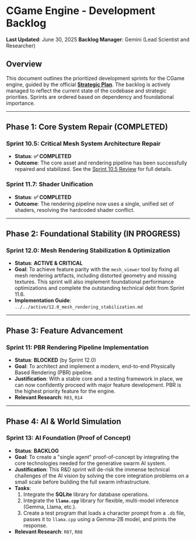 # CGame Engine - Development Backlog

**Last Updated**: June 30, 2025
**Backlog Manager**: Gemini (Lead Scientist and Researcher)

## Overview

This document outlines the prioritized development sprints for the CGame engine, guided by the official [**Strategic Plan**](../../STRATEGIC_PLAN.md). The backlog is actively managed to reflect the current state of the codebase and strategic priorities. Sprints are ordered based on dependency and foundational importance.

---

## Phase 1: Core System Repair (COMPLETED)

### Sprint 10.5: Critical Mesh System Architecture Repair

*   **Status**: **✅ COMPLETED**
*   **Outcome**: The core asset and rendering pipeline has been successfully repaired and stabilized. See the [Sprint 10.5 Review](../../completed/10_5_sprint_review.md) for full details.

### Sprint 11.7: Shader Unification

*   **Status**: **✅ COMPLETED**
*   **Outcome**: The rendering pipeline now uses a single, unified set of shaders, resolving the hardcoded shader conflict.

---

## Phase 2: Foundational Stability (IN PROGRESS)

### Sprint 12.0: Mesh Rendering Stabilization & Optimization

*   **Status**: **ACTIVE & CRITICAL**
*   **Goal**: To achieve feature parity with the `mesh_viewer` tool by fixing all mesh rendering artifacts, including distorted geometry and missing textures. This sprint will also implement foundational performance optimizations and complete the outstanding technical debt from Sprint 11.6.
*   **Implementation Guide**: `../../active/12.0_mesh_rendering_stabilization.md`

---

## Phase 3: Feature Advancement

### Sprint 11: PBR Rendering Pipeline Implementation

*   **Status**: **BLOCKED** (by Sprint 12.0)
*   **Goal**: To architect and implement a modern, end-to-end Physically Based Rendering (PBR) pipeline.
*   **Justification**: With a stable core and a testing framework in place, we can now confidently proceed with major feature development. PBR is the highest priority feature for the engine.
*   **Relevant Research**: `R03`, `R14`

---

## Phase 4: AI & World Simulation

### Sprint 13: AI Foundation (Proof of Concept)

*   **Status**: **BACKLOG**
*   **Goal**: To create a "single agent" proof-of-concept by integrating the core technologies needed for the generative swarm AI system.
*   **Justification**: This R&D sprint will de-risk the immense technical challenges of the AI vision by solving the core integration problems on a small scale before building the full swarm infrastructure.
*   **Tasks**:
    1. Integrate the **SQLite** library for database operations.
    2. Integrate the **`llama.cpp`** library for flexible, multi-model inference (Gemma, Llama, etc.).
    3. Create a test program that loads a character prompt from a `.db` file, passes it to `llama.cpp` using a Gemma-2B model, and prints the response.
*   **Relevant Research**: `R07`, `R08`